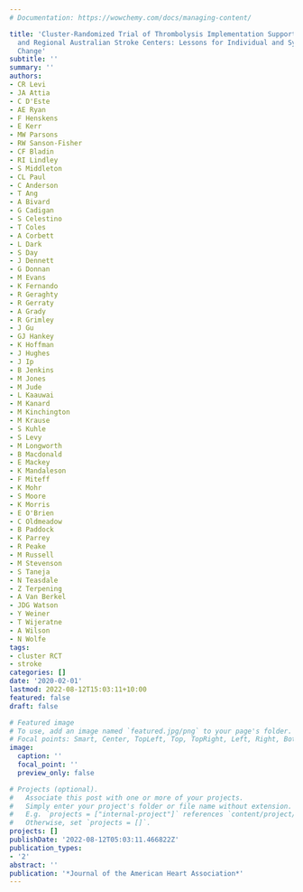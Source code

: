```yaml
---
# Documentation: https://wowchemy.com/docs/managing-content/

title: 'Cluster-Randomized Trial of Thrombolysis Implementation Support in Metropolitan
  and Regional Australian Stroke Centers: Lessons for Individual and Systems Behavior
  Change'
subtitle: ''
summary: ''
authors:
- CR Levi
- JA Attia
- C D'Este
- AE Ryan
- F Henskens
- E Kerr
- MW Parsons
- RW Sanson-Fisher
- CF Bladin
- RI Lindley
- S Middleton
- CL Paul
- C Anderson
- T Ang
- A Bivard
- G Cadigan
- S Celestino
- T Coles
- A Corbett
- L Dark
- S Day
- J Dennett
- G Donnan
- M Evans
- K Fernando
- R Geraghty
- R Gerraty
- A Grady
- R Grimley
- J Gu
- GJ Hankey
- K Hoffman
- J Hughes
- J Ip
- B Jenkins
- M Jones
- M Jude
- L Kaauwai
- M Kanard
- M Kinchington
- M Krause
- S Kuhle
- S Levy
- M Longworth
- B Macdonald
- E Mackey
- K Mandaleson
- F Miteff
- K Mohr
- S Moore
- K Morris
- E O'Brien
- C Oldmeadow
- B Paddock
- K Parrey
- R Peake
- M Russell
- M Stevenson
- S Taneja
- N Teasdale
- Z Terpening
- A Van Berkel
- JDG Watson
- Y Weiner
- T Wijeratne
- A Wilson
- N Wolfe
tags:
- cluster RCT
- stroke
categories: []
date: '2020-02-01'
lastmod: 2022-08-12T15:03:11+10:00
featured: false
draft: false

# Featured image
# To use, add an image named `featured.jpg/png` to your page's folder.
# Focal points: Smart, Center, TopLeft, Top, TopRight, Left, Right, BottomLeft, Bottom, BottomRight.
image:
  caption: ''
  focal_point: ''
  preview_only: false

# Projects (optional).
#   Associate this post with one or more of your projects.
#   Simply enter your project's folder or file name without extension.
#   E.g. `projects = ["internal-project"]` references `content/project/deep-learning/index.md`.
#   Otherwise, set `projects = []`.
projects: []
publishDate: '2022-08-12T05:03:11.466822Z'
publication_types:
- '2'
abstract: ''
publication: '*Journal of the American Heart Association*'
---
```

